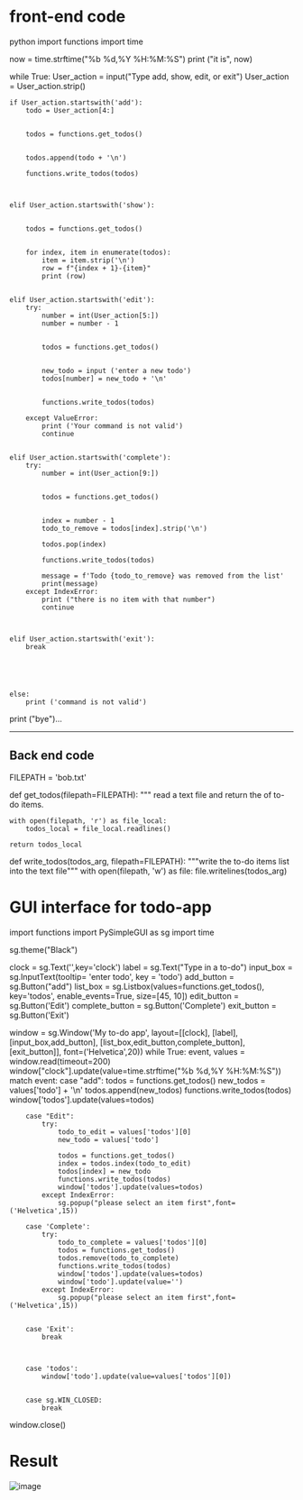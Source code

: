 # front-end code
python import functions
import time

now = time.strftime("%b %d,%Y %H:%M:%S")
print ("it is", now)

while True:
    User_action = input("Type add, show, edit, or exit")
    User_action = User_action.strip()

    if User_action.startswith('add'):
        todo = User_action[4:]


        todos = functions.get_todos()


        todos.append(todo + '\n')

        functions.write_todos(todos)



    elif User_action.startswith('show'):


        todos = functions.get_todos()


        for index, item in enumerate(todos):
            item = item.strip('\n')
            row = f"{index + 1}-{item}"
            print (row)


    elif User_action.startswith('edit'):
        try:
            number = int(User_action[5:])
            number = number - 1


            todos = functions.get_todos()


            new_todo = input ('enter a new todo')
            todos[number] = new_todo + '\n'


            functions.write_todos(todos)

        except ValueError:
            print ('Your command is not valid')
            continue


    elif User_action.startswith('complete'):
        try:
            number = int(User_action[9:])


            todos = functions.get_todos()


            index = number - 1
            todo_to_remove = todos[index].strip('\n')

            todos.pop(index)

            functions.write_todos(todos)

            message = f'Todo {todo_to_remove} was removed from the list'
            print(message)
        except IndexError:
            print ("there is no item with that number")
            continue



    elif User_action.startswith('exit'):
        break





    else:
        print ('command is not valid')
        


print ("bye")...



-----------------------------------------------

## Back end code

FILEPATH = 'bob.txt'


def get_todos(filepath=FILEPATH):
    """ read a text file and return the of
    to-do items.

    with open(filepath, 'r') as file_local:
        todos_local = file_local.readlines()

    return todos_local


def write_todos(todos_arg, filepath=FILEPATH):
    """write the to-do items list into the text file"""
    with open(filepath, 'w') as file:
        file.writelines(todos_arg)



# GUI interface for todo-app

import functions
import PySimpleGUI as sg
import time

sg.theme("Black")

clock = sg.Text('',key='clock')
label = sg.Text("Type in a to-do")
input_box = sg.InputText(tooltip= 'enter todo', key = 'todo')
add_button = sg.Button("add")
list_box = sg.Listbox(values=functions.get_todos(), key='todos',
                      enable_events=True, size=[45, 10])
edit_button = sg.Button('Edit')
complete_button = sg.Button('Complete')
exit_button = sg.Button('Exit')

window = sg.Window('My to-do app',
                   layout=[[clock],
                           [label],
                           [input_box,add_button],
                           [list_box,edit_button,complete_button],
                           [exit_button]],
                   font=('Helvetica',20))
while True:
    event, values = window.read(timeout=200)
    window["clock"].update(value=time.strftime("%b %d,%Y %H:%M:%S"))
    match event:
        case "add":
            todos = functions.get_todos()
            new_todos = values['todo'] + '\n'
            todos.append(new_todos)
            functions.write_todos(todos)
            window['todos'].update(values=todos)


        case "Edit":
            try:
                todo_to_edit = values['todos'][0]
                new_todo = values['todo']

                todos = functions.get_todos()
                index = todos.index(todo_to_edit)
                todos[index] = new_todo
                functions.write_todos(todos)
                window['todos'].update(values=todos)
            except IndexError:
                sg.popup("please select an item first",font=('Helvetica',15))

        case 'Complete':
            try:
                todo_to_complete = values['todos'][0]
                todos = functions.get_todos()
                todos.remove(todo_to_complete)
                functions.write_todos(todos)
                window['todos'].update(values=todos)
                window['todo'].update(value='')
            except IndexError:
                sg.popup("please select an item first",font=('Helvetica',15))


        case 'Exit':
            break



        case 'todos':
            window['todo'].update(value=values['todos'][0])


        case sg.WIN_CLOSED:
            break


window.close()










# Result 


![image](https://github.com/ali0999109/todo-app/assets/145396907/4309c3f7-2550-4659-99db-23d8bbed5077)


